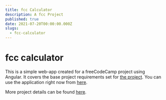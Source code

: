 ```yaml
---
title: fcc Calculator
description: A fcc Project
published: true
date: 2021-07-20T00:00:00.000Z
slugs:
  - fcc-calculator
---
```


# fcc calculator

This is a simple web-app created for a freeCodeCamp project using Angular. It covers the base project requirements set for [the project](https://www.freecodecamp.org/learn/front-end-libraries/front-end-libraries-projects/build-a-javascript-calculator). You can use the application right now from [here](https://bradtaniguchi.github.io/fcc-calculator).

More project details can be found [here](https://github.com/bradtaniguchi/fcc-calculator).
